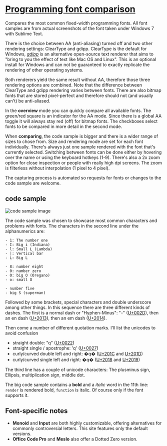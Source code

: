 # [Programming font comparison](http://s9w.github.io/font_compare/)

Compares the most common fixed-width programming fonts. All font samples are from actual screenshots of the font taken under Windows 7 with Sublime Text.

There is the choice between AA (anti-aliasing) turned off and two other rendering settings: ClearType and gdipp. ClearType is the default for Windows, [*gdipp*](https://code.google.com/p/gdipp/) is an alternative open-source text renderer that aims to "bring to you the effect of text like Mac OS and Linux". This is an optional install for Windows and can not be guaranteed to exactly replicate the rendering of other operating systems.

Both renderers yield the same result without AA, therefore those three rendering options are combined. Note that the difference between ClearType and gdipp rendering varies between fonts. There are also bitmap fonts that are stored pixel-perfect and therefore should not (and usually can't) be anti-aliased.
 
In the **overview** mode you can quickly compare all available fonts. The green/red square is an indicator for the AA mode. Since there is a global AA toggle it will always stay red (off) for bitmap fonts. The checkboxes select fonts to be compared in more detail in the second mode.
 
When **comparing**, the code sample is bigger and there is a wider range of sizes to chose from. Size and rendering mode are set for each font individually. There's always just one sample rendered with the font that's currently selected. Switching between fonts can be done either by hovering over the name or using the keyboard hotkeys (1-9). There's also a 2x zoom option for close inspection or people with really high dpi screens. The zoom is filterless without interpolation (1 pixel to 4 pixel).

The capturing process is automated so requests for fonts or changes to the code sample are welcome.

## code sample

![code sample image](http://s9w.github.io/font_compare/trimmed/long_light_Consolas_14_aa1.png)

The code sample was chosen to showcase most common characters and problems with fonts. The characters in the second line under the alphanumerics are:

	- 1: The number one
	- I: Big i (Indiana)
	- l: Small L (Lambda)
	- |: Vertical bar
	- L: Big L
	
	- 8: number eight
	- 0: number zero
	- O: big O (Oregano)
	- o: small O
	
	- number five
	- big S (superman)
	
Followed by some brackets, special characters and double underscore among other things. In this sequence there are three different kinds of dashes. The first is a normal dash or "Hyphen-Minus": "-" ([U+002D](http://unicode-table.com/en/002D/)), then an en dash ([U+2013](http://unicode-table.com/en/2013/)), then an em dash ([U+2014](http://unicode-table.com/en/2014/)).
 
Then come a number of different quotation marks. I'll list the unicodes to avoid confusion

- straight double: "q" ([U+0022](http://unicode-table.com/en/0022/))
- straight single / apostrophe: 'q' ([U+0027](http://unicode-table.com/en/0027/))
- curly/curved double left and right: �q� ([U+201C](http://unicode-table.com/en/201C/) and [U+201D](http://unicode-table.com/en/201D/))
- curly/curved single left and right: �q� ([U+2018](http://unicode-table.com/en/2018/) and [U+2019](http://unicode-table.com/en/2019/))

The third line has a couple of unicode characters: The plusminus sign, Ellipsis, multiplication sign, middle dot.

The big code sample contains a **bold** and a *italic* word in the 11th line: `render` is rendered bold, `function` is italic. Of course only if the font supports it.

## Font-specific notes
- **Monoid** and **Input** are both highly customizable, offering alternatives for commonly controversial letters. This site features only the default versions.
- **Office Code Pro** and **Meslo** also offer a Dotted Zero version.
